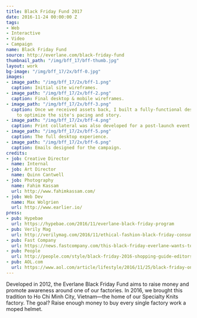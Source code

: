 ```yaml
---
title: Black Friday Fund 2017
date: 2016-11-24 00:00:00 Z
tags:
- Web
- Interactive
- Video
- Campaign
name: Black Friday Fund
source: http://everlane.com/black-friday-fund
thumbnail_path: "/img/bff_17/bff-thumb.jpg"
layout: work
bg-image: "/img/bff_17/2x/bff-0.jpg"
images:
- image_path: "/img/bff_17/2x/bff-1.png"
  caption: Initial site wireframes.
- image_path: "/img/bff_17/2x/bff-2.png"
  caption: Final desktop & mobile wireframes.
- image_path: "/img/bff_17/2x/bff-3.png"
  caption: Once we received assets back, I built a fully-functional desktop prototype
    to optimize the site's pacing and story.
- image_path: "/img/bff_17/2x/bff-4.png"
  caption: Print collateral was also developed for a post-launch event in San Francisco.
- image_path: "/img/bff_17/2x/bff-5.png"
  caption: The full desktop experience.
- image_path: "/img/bff_17/2x/bff-6.png"
  caption: Emails designed for the campaign.
credits:
- job: Creative Director
  name: Internal
- job: Art Director
  name: Quinn Cantwell
- job: Photography
  name: Fahim Kassam
  url: http://www.fahimkassam.com/
- job: Web Dev
  name: Max Wolgrien
  url: http://www.earlier.io/
press:
- pub: Hypebae
  url: https://hypebae.com/2016/11/everlane-black-friday-program
- pub: Verily Mag
  url: http://verilymag.com/2016/11/ethical-fashion-black-friday-consumerism-just-friday-people-tree-everlane-news-2511
- pub: Fast Company
  url: https://news.fastcompany.com/this-black-friday-everlane-wants-to-buy-8000-helmets-for-vietnamese-workers-4025614
- pub: People
  url: http://people.com/style/black-friday-2016-shopping-guide-editors-picks/everlane-sweater-dress/
- pub: AOL.com
  url: https://www.aol.com/article/lifestyle/2016/11/25/black-friday-online-sales/21613046/
---
```


Developed in 2012, the Everlane Black Friday Fund aims to raise money and promote awareness around one of our factories. In 2016, we brought this tradition to Ho Chi Minh City, Vietnam—the home of our Specialty Knits factory. The goal? Raise enough money to buy every single factory work a moped helmet.
